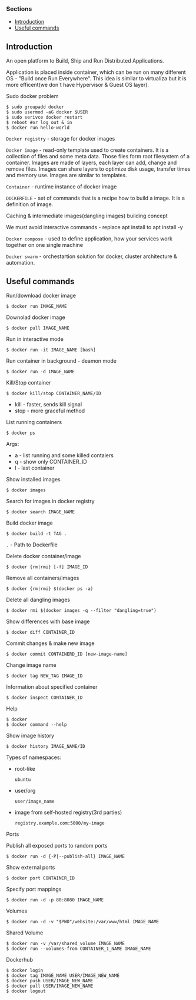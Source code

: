 ### Sections
- [Introduction](#introduction)
- [Useful commands](#useful-commands)

## Introduction

An open platform to Build, Ship and Run Distributed Applications.

Application is placed inside container, which can be run on many different OS - "Build once Run Everywhere". This idea is similar to virtualiza but it is more efficent(we don`t have Hypervisor & Guest OS layer).

Sudo docker problem

```
$ sudo groupadd docker
$ sudo usermod -aG docker $USER
$ sudo serivce docker restart
$ reboot #or log out & in
$ docker run hello-world
```

`Docker registry` - storage for docker images

`Docker image` - read-only template used to create containers. It is a collection of files and some meta data. Those files form root filesystem of a container. Images are made of layers, each layer can add, change and remove files. Images can share layers to optimize disk usage, transfer times and memory use. Images are similar to templates.

`Container` - runtime instance of docker image

`DOCKERFILE` - set of commands that is a recipe how to build a image. It is a definition of image.

Caching & intermediate images(dangling images) building concept

We must avoid interactive commands - replace apt install to apt install -y

`Docker compose` - used to define application, how your services work together on one single machine

`Docker swarm` - orchestartion solution for docker, cluster architecture & automation.

## Useful commands

Run/download docker image

```
$ docker run IMAGE_NAME
```

Downolad docker image

```
$ docker pull IMAGE_NAME
```

Run in interactive mode

```
$ docker run -it IMAGE_NAME [bash]
```

Run container in background - deamon mode
```
$ docker run -d IMAGE_NAME
```

Kill/Stop container

```
$ docker kill/stop CONTAINER_NAME/ID 
```

- kill - faster, sends kill signal
- stop - more graceful method

List running containers

```
$ docker ps
```
Args:
- a - list running and some killed contaiers
- q - show only CONTAINER_ID
- l - last container

Show installed images

```
$ docker images
```

Search for images in docker registry

```
$ docker search IMAGE_NAME
```

Build docker image

```
$ docker build -t TAG .
```

`.` - Path to Dockerfile

Delete docker container/image

```
$ docker {rm|rmi} [-f] IMAGE_ID
```

Remove all containers/images

```
$ docker {rm|rmi} $(docker ps -a)
```

Delete all dangling images

```
$ docker rmi $(docker images -q --filter "dangling=true")
```

Show differences with base image

```
$ docker diff CONTAINER_ID
```

Commit changes & make new image

```
$ docker commit CONTAINERD_ID [new-image-name]
```

Change image name

```
$ docker tag NEW_TAG IMAGE_ID
```

Information about specified container

```
$ docker inspect CONTAINER_ID
```

Help

```
$ docker
$ docker command --help
```

Show image history

```
$ docker history IMAGE_NAME/ID
```

Types of namespaces:
- root-like
    ```
    ubuntu
    ```
- user/org
    ```
    user/image_name
    ```
- image from self-hosted registry(3rd parties) 
    ```
    registry.example.com:5000/my-image
    ```

Ports

Publish all exposed ports to random ports

```
$ docker run -d {-P|--publish-all} IMAGE_NAME 
```

Show external ports

```
$ docker port CONTAINER_ID
```

Specify port mappings

```
$ docker run -d -p 80:8080 IMAGE_NAME
```

Volumes

```
$ docker run -d -v "$PWD"/website:/var/www/html IMAGE_NAME
```

Shared Volume

```
$ docker run -v /var/shared_volume IMAGE_NAME
$ docker run --volumes-from CONTAINER_1_NAME IMAGE_NAME
```

Dockerhub

```
$ docker login
$ docker tag IMAGE_NAME USER/IMAGE_NEW_NAME
$ docker push USER/IMAGE_NEW_NAME
$ docker pull USER/IMAGE_NEW_NAME
$ docker logout
```